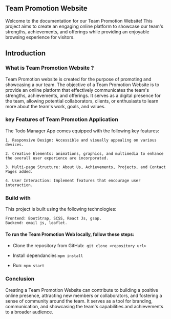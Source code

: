 ## Team Promotion Website
 Welcome to the documentation for our Team Promotion Website! This project aims to create an engaging online platform to showcase our team's strengths, achievements, and offerings while providing an enjoyable browsing experience for visitors.

## Introduction
 
### What is Team Promotion Website ?
Team Promotion website is created for the purpose of promoting and showcasing a our team. The objective of a Team Promotion Website is to provide an online platform that effectively communicates the team's strengths, achievements, and offerings. It serves as a digital presence for the team, allowing potential collaborators, clients, or enthusiasts to learn more about the team's work, goals, and values.

### key Features of Team Promotion Application
 The Todo Manager App comes equipped with the following key features:

    1. Responsive Design: Accessible and visually appealing on various devices.

    2. Creative Elements: animations, graphics, and multimedia to enhance the overall user experience are incorporated.

    3. Multi-page Structure: About Us, Achievements, Projects, and Contact Pages added.

    4. User Interaction: Implement features that encourage user interaction.

### Build with
 This project is built using the following technologies:

    Frontend: BootStrap, SCSS, React Js, gsap.
    Backend: email js, leaflet.


#### To run the Team Promotion Web locally, follow these steps:

- Clone the repository from GitHub:` git clone <repository url>`

- Install dependancies:`npm install`

-  Run: `npm start`



### Conclusion

Creating a Team Promotion Website can contribute to building a positive online presence, attracting new members or collaborators, and fostering a sense of community around the team. It serves as a tool for branding, communication, and showcasing the team's capabilities and achievements to a broader audience.